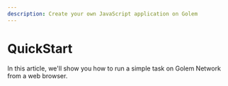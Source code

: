```yaml
---
description: Create your own JavaScript application on Golem
---
```


# QuickStart

In this article, we'll show you how to run a simple task on Golem Network from a web browser. 
